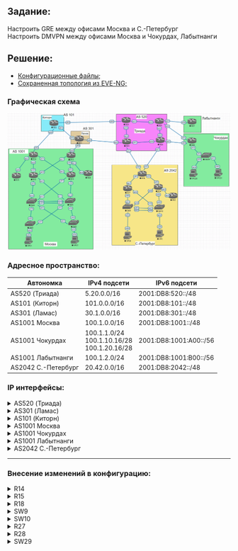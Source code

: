 ## Задание:

Настроить GRE между офисами Москва и С.-Петербург
<br>
Настроить DMVPN между офисами Москва и Чокурдах, Лабытнанги

##  Решение:

- [Конфигурационные файлы;](configs/)
- [Сохраненная топология из EVE-NG;](eve-ng_lab_VPN.zip)

### Графическая схема

![](Topology.PNG)

### Адресное пространство:

| **Автономка**       | **IPv4 подсети**                                 | **IPv6 подсети**       |
|---------------------|--------------------------------------------------|------------------------|
| AS520 (Триада)      | 5.20.0.0/16                                      | 2001:DB8:520::/48      |
| AS101 (Киторн)      | 101.0.0.0/16                                     | 2001:DB8:101::/48      |
| AS301 (Ламас)       | 30.1.0.0/16                                      | 2001:DB8:301::/48      |
| AS1001 Москва       | 100.1.0.0/16                                     | 2001:DB8:1001::/48     |
| AS1001 Чокурдах     | 100.1.1.0/24<br>100.1.10.16/28<br>100.1.20.16/28 | 2001:DB8:1001:A00::/56 |
| AS1001 Лабытнанги   | 100.1.2.0/24                                     | 2001:DB8:1001:B00::/56 |
| AS2042 С.-Петербург | 20.42.0.0/16                                     | 2001:DB8:2042::/48     |

### IP интерфейсы:

<details>
  <summary>AS520 (Триада)</summary>

| **Device** |            **Interface**            |                                **IPv4 Address**                                |                                                                                **IPv6 Address**                                                                        |
|:----------:|:-----------------------------------:|:------------------------------------------------------------------------------:|:----------------------------------------------------------------------------------------------------------------------------------------------------------------------:|
|   **R23**  |     Lo1<br>e0/0<br>e0/1<br>e0/2     |         5.20.0.23/32<br>5.20.23.0/31<br>172.16.1.0/31<br>172.16.1.2/31         |                                            2001:DB8:520::23/128<br>FE80::23 link-local<br>FE80::23 link-local<br>FE80::23 link-local                                   |
|   **R24**  | Lo1<br>e0/0<br>e0/1<br>e0/2<br>e0/3 | 5.20.0.24/32<br>5.20.24.0/31<br>172.16.1.4/31<br>172.16.1.3/31<br>5.20.24.2/31 | 2001:DB8:520::24/128<br>FE80::24 link-local, 2001:DB8:520:24E0::24/112<br>FE80::24 link-local<br>FE80::24 link-local<br>FE80::24 link-local, 2001:DB8:520:24E3::24/112 |
|   **R25**  | Lo1<br>e0/0<br>e0/1<br>e0/2<br>e0/3 | 5.20.0.25/32<br>172.16.1.1/31<br>5.20.25.0/31<br>172.16.1.6/31<br>5.20.25.2/31 |                                2001:DB8:520::25/128<br>FE80::25 link-local<br>FE80::25 link-local<br>FE80::25 link-local<br>FE80::25 link-local                        |
|   **R26**  | Lo1<br>e0/0<br>e0/1<br>e0/2<br>e0/3 | 5.20.0.26/32<br>172.16.1.5/31<br>5.20.26.0/31<br>172.16.1.7/31<br>5.20.26.2/31 |                 2001:DB8:520::26/128<br>FE80::26 link-local<br>FE80::26 link-local<br>FE80::26 link-local<br>FE80::26 link-local, 2001:DB8:520:26E3::26/112            |
</details>

<details>
  <summary>AS301 (Ламас)</summary>

| **Device** | **Interface**               | **IPv4 Address**                                               | **IPv6 Address**                                                                                                                                                           |
|------------|-----------------------------|----------------------------------------------------------------|----------------------------------------------------------------------------------------------------------------------------------------------------------------------------|
| **R21**    | Lo1<br>e0/0<br>e0/1<br>e0/2 | 30.1.0.21/32<br>30.1.100.0/31<br>172.16.1.0/31<br>5.20.24.1/31 | 2001:DB8:301::21/128<br>FE80::21 link-local, 2001:DB8:301:21E0::21/112<br>FE80::21 link-local, 2001:DB8:301:21E1::21/112<br>FE80::21 link-local, 2001:DB8:520:24E0::21/112 |
</details>

<details>
  <summary>AS101 (Киторн)</summary>

| **Device** | **Interface**               | **IPv4 Address**                                                 | **IPv6 Address**                                                                                                                                |
|------------|-----------------------------|------------------------------------------------------------------|-------------------------------------------------------------------------------------------------------------------------------------------------|
| **R22**    | Lo1<br>e0/0<br>e0/1<br>e0/2 | 101.0.0.22/32<br>101.0.100.0/31<br>172.16.1.1/31<br>5.20.23.1/31 | 2001:DB8:101::22/128<br>FE80::22 link-local, 2001:DB8:101:22E0::22/112<br>FE80::22 link-local, 2001:DB8:301:21E1::22/112<br>FE80::22 link-local |
</details>

<details>
  <summary>AS1001 Москва</summary>

| **Device** | **Interface**                                         | **IPv4 Address**                                                                                                    | **IPv6 Address**                                                                                                                                       |
|------------|-------------------------------------------------------|---------------------------------------------------------------------------------------------------------------------|--------------------------------------------------------------------------------------------------------------------------------------------------------|
| **VPC1**   | eth0                                                  | 192.168.10.2/28 gw 192.168.10.1 (DHCP)                                                                              | 2001:DB8:1001:10::/64 (SLAAC)                                                                                                                          |
| **VPC7**   | eth0                                                  | 192.168.20.2/28 gw 192.168.20.1 (DHCP)                                                                              | 2001:DB8:1001:20::/64 (SLAAC)                                                                                                                          |
| **SW2**    | Lo1<br>e0/0<br>e0/1<br>vlan20                         | 100.1.0.2/32<br>172.16.1.27/31<br>172.16.1.23/31<br>192.168.20.1/28                                                 | 2001:DB8:1001::2/128<br>FE80::2 link-local<br>FE80::2 link-local<br>2001:DB8:1001:20::1/64                                                             |
| **SW3**    | Lo1<br>e0/0<br>e0/1<br>vlan10                         | 100.1.0.3/32<br>172.16.1.21/31<br>172.16.1.29/31<br>192.168.10.1/28                                                 | 2001:DB8:1001::3/128<br>FE80::3 link-local<br>FE80::3 link-local<br>2001:DB8:1001:10::1/64                                                             |
| **SW4**    | Lo1<br>e0/0<br>e0/1<br>e1/0<br>e1/1<br>vlan201        | 100.1.0.4/32<br>172.16.1.20/31<br>172.16.1.22/31<br>172.16.1.13/31<br>172.16.1.19/31<br>172.16.1.24/31              | 2001:DB8:1001::4/128<br>FE80::4 link-local<br>FE80::4 link-local<br>FE80::4 link-local<br>FE80::4 link-local<br>FE80::4 link-local                     |
| **SW5**    | Lo1<br>e0/0<br>e0/1<br>e1/0<br>e1/1<br>vlan201        | 100.1.0.5/32<br>172.16.1.26/31<br>172.16.1.28/31<br>172.16.1.17/31<br>172.16.1.15/31<br>172.16.1.25/31              | 2001:DB8:1001::5/128<br>FE80::5 link-local<br>FE80::5 link-local<br>FE80::5 link-local<br>FE80::5 link-local<br>FE80::5 link-local                     |
| **R12**    | Lo1<br>e0/0<br>e0/1<br>e0/2<br>e0/3                   | 100.1.0.12/32<br>172.16.1.12/31<br>172.16.1.14/31<br>172.16.1.1/31<br>172.16.1.9/31                                 | 2001:DB8:1001::12/128<br>FE80::12 link-local<br>FE80::12 link-local<br>FE80::12 link-local<br>FE80::12 link-local                                      |
| **R13**    | Lo1<br>e0/0<br>e0/1<br>e0/2<br>e0/3                   | 100.1.0.13/32<br>172.16.1.16/31<br>172.16.1.18/31<br>172.16.1.7/31<br>172.16.1.3/31                                 | 2001:DB8:1001::13/128<br>FE80::13 link-local<br>FE80::13 link-local<br>FE80::13 link-local<br>FE80::13 link-local                                      |
| **R14**    | Lo1<br>e0/0<br>e0/1<br>e0/2<br>e0/3<br>Tun0<br>Tun100 | 100.1.0.14/32<br>172.16.1.0/31<br>172.16.1.2/31<br>101.0.100.1/31<br>172.16.1.4/31<br>10.65.0.1/24<br>10.100.0.2/31 | 2001:DB8:1001::14/128<br>FE80::14 link-local<br>FE80::14 link-local<br>FE80::14 link-local, 2001:DB8:101:22E0::14/112<br>FE80::14 link-local<br>-<br>- |
| **R15**    | Lo1<br>e0/0<br>e0/1<br>e0/2<br>e0/3<br>Tun0<br>Tun100 | 100.1.0.15/32<br>172.16.1.6/31<br>172.16.1.8/31<br>30.1.100.1/31<br>172.16.1.10/31<br>10.64.0.1/24<br>10.100.0.0/31 | 2001:DB8:1001::15/128<br>FE80::15 link-local<br>FE80::15 link-local<br>FE80::15 link-local, 2001:DB8:301:21E0::15/112<br>FE80::15 link-local<br>-<br>- |
| **R19**    | Lo1<br>e0/0                                           | 100.1.0.19/32<br>172.16.1.5/31                                                                                      | 2001:DB8:1001::19/128<br>FE80::19 link-local                                                                                                           |
| **R20**    | Lo1<br>e0/0                                           | 100.1.0.20/32<br>172.16.1.11/31                                                                                     | 2001:DB8:1001::20/128<br>FE80::20 link-local                                                                                                           |

</details>

<details>
  <summary>AS1001 Чокурдах</summary>

| **Device** | **Interface**                               | **IPv4 Address**                                                                            | **IPv6 Address**                                                                                     |
|------------|---------------------------------------------|---------------------------------------------------------------------------------------------|------------------------------------------------------------------------------------------------------|
| **VPC30**  | eth0                                        | 192.168.10.2/28 gw 192.168.10.1                                                             | 2001:DB8:1001:A10::/64 (SLAAC)                                                                       |
| **VPC31**  | eth0                                        | 192.168.20.2/28 gw 192.168.20.1                                                             | 2001:DB8:1001:A20::/64 (SLAAC)                                                                       |
| **R28**    | Lo1<br>e0/0<br>e0/1<br>e0/2<br>Tun0<br>Tun1 | 100.1.1.28<br>5.20.26.1/31<br>5.20.25.3/31<br>172.16.1.0/31<br>10.64.0.2/24<br>10.65.0.2/24 | 2001:DB8:1001:AA1::28<br>FE80::28 link-local<br>FE80::28 link-local<br>FE80::28 link-local<br>-<br>- |
| **SW29**   | Lo1<br>e0/2<br>vlan10<br>vlan20             | 100.1.1.29<br>172.16.1.1/31<br>192.168.10.17/28<br>192.168.20.17/28                         | 2001:DB8:1001:AA1::29<br>FE80::29 link-local<br>2001:DB8:1001:A10::1/64<br>2001:DB8:1001:A20::1/64   |

</details>

<details>
  <summary>AS1001 Лабытнанги</summary>

| **Device** | **Interface**               | **IPv4 Address**                                              | **IPv6 Address**                                           |
|------------|-----------------------------|---------------------------------------------------------------|------------------------------------------------------------|
| **R27**    | Lo1<br>e0/0<br>Tun0<br>Tun1 | 100.1.2.27/32<br>5.20.25.1/31<br>10.64.0.3/24<br>10.65.0.3/24 | 2001:DB8:1001:BB2::27/128<br>FE80::27 link-local<br>-<br>- |

</details>

<details>
  <summary>AS2042 С.-Петербург</summary>

| **Device** | **Interface**                                           | **IPv4 Address**                                                                                                  | **IPv6 Address**                                                                                                                                                                  |
|------------|---------------------------------------------------------|-------------------------------------------------------------------------------------------------------------------|-----------------------------------------------------------------------------------------------------------------------------------------------------------------------------------|
| **VPC**    | eth0                                                    | 192.168.10.2/28 gw 192.168.10.1                                                                                   | 2001:DB8:2042:10::/64 (SLAAC)                                                                                                                                                     |
| **VPC8**   | eth0                                                    | 192.168.20.2/28 gw 192.168.20.1                                                                                   | 2001:DB8:2042:20::/64 (SLAAC)                                                                                                                                                     |
| **SW9**    | Lo1<br>e0/3<br>e1/0<br>vlan10<br>vlan251                | 20.42.0.9/32<br>172.16.1.11/31<br>172.16.1.7/31<br>192.168.10.1/28<br>172.16.1.14/31                              | 2001:DB8:2042::9/128<br>FE80::9 link-local<br>FE80::9 link-local<br>2001:DB8:2042:10::1/64<br>FE80::9 link-local                                                                  |
| **SW10**   | Lo1<br>e0/3<br>e1/0<br>vlan20<br>vlan251                | 100.1.0.10/32<br>172.16.1.5/31<br>172.16.1.13/31<br>192.168.20.1/28<br>172.16.1.15/31                             | 2001:DB8:2042::10/128<br>FE80::10 link-local<br>FE80::10 link-local<br>2001:DB8:2042:20::1/64<br>FE80::10 link-local                                                              |
| **R16**    | Lo1<br>e0/0<br>e0/1<br>e0/2<br>e0/3                     | 20.42.0.16/32<br>172.16.1.4/31<br>172.16.1.1/31<br>172.16.1.6/31<br>172.16.1.8/31                                 | 2001:DB8:2042::16/128<br>FE80::16 link-local<br>FE80::16 link-local<br>FE80::16 link-local<br>FE80::16 link-local                                                                 |
| **R17**    | Lo1<br>e0/0<br>e0/1<br>e0/2                             | 20.42.0.17/32<br>172.16.1.10/31<br>172.16.1.3/31<br>172.16.1.12/31                                                | 2001:DB8:2042::17/128<br>FE80::17 link-local<br>FE80::17 link-local<br>FE80::17 link-local                                                                                        |
| **R18**    | Lo1<br>e0/0<br>e0/1<br>e0/2<br>e0/3<br>Tun100<br>Tun101 | 20.42.0.18/32<br>172.16.1.0/31<br>172.16.1.2/31<br>5.20.24.3/31<br>5.20.26.3/31<br>10.100.0.1/31<br>10.100.0.3/31 | 2001:DB8:2042::18/128<br>FE80::18 link-local<br>FE80::18 link-local<br>FE80::18 link-local, 2001:DB8:520:24E3::18/112<br>FE80::18 link-local, 2001:DB8:520:26E3::18/112<br>-<br>- |
| **R32**    | Lo1<br>e0/0                                             | 20.42.0.32/32<br>172.16.1.9/31                                                                                    | 2001:DB8:2042::32/128<br>FE80::32 link-local                                                                                                                                      |

</details>

<hr>

### Внесение изменений в конфигурацию:
<details>
  <summary>R14</summary>
<pre>
!
interface Tunnel0
 no shutdown
 ip address 10.65.0.1 255.255.255.0
 ip mtu 1400
 ip nhrp authentication OTUS
 ip nhrp map multicast dynamic
 ip nhrp network-id 1001
 ip tcp adjust-mss 1360
 tunnel source Loopback1
 tunnel mode gre multipoint
!
interface Tunnel100
 no shutdown
 ip address 10.100.0.2 255.255.255.254
 ip mtu 1400
 ip tcp adjust-mss 1360
 tunnel source Loopback1
 tunnel destination 20.42.0.18
!
router bgp 1001
 neighbor 10.65.0.2 remote-as 1001
 neighbor 10.100.0.3 remote-as 2042
 !
 address-family ipv4
  network 192.168.10.0
  network 192.168.20.0
  neighbor 10.65.0.2 next-hop-self
  neighbor 10.65.0.2 prefix-list local_only out
  neighbor 10.100.0.3 prefix-list local_only out
  neighbor 101.0.100.0 prefix-list self_summary_only out
 exit-address-family
 !
!
ip prefix-list local_only seq 10 permit 192.168.10.0/24
ip prefix-list local_only seq 11 permit 192.168.20.0/24
ip prefix-list local_only seq 15 deny 0.0.0.0/0
ip prefix-list local_only seq 20 deny 0.0.0.0/0 ge 1
!
ip prefix-list self_summary_only seq 10 permit 100.1.0.0/16
ip prefix-list self_summary_only seq 20 deny 0.0.0.0/0 ge 1
!
</pre>
</details>
<details>
  <summary>R15</summary>
<pre>
!
interface Tunnel0
 no shutdown
 ip address 10.64.0.1 255.255.255.0
 ip mtu 1400
 ip nhrp authentication OTUS
 ip nhrp map multicast dynamic
 ip nhrp network-id 1001
 ip tcp adjust-mss 1360
 tunnel source Loopback1
 tunnel mode gre multipoint
!
interface Tunnel100
 no shutdown
 ip address 10.100.0.0 255.255.255.254
 ip mtu 1400
 ip tcp adjust-mss 1360
 tunnel source Loopback1
 tunnel destination 20.42.0.18
!
router bgp 1001
 neighbor 10.64.0.2 remote-as 1001
 neighbor 10.100.0.1 remote-as 2042
 !
 address-family ipv4
  network 192.168.10.0
  network 192.168.20.0
  neighbor 10.64.0.2 next-hop-self
  neighbor 10.64.0.2 prefix-list local_only out
  neighbor 10.100.0.1 prefix-list local_only out
  neighbor 30.1.100.0 prefix-list self_summary_only out
 exit-address-family
 !
!
ip prefix-list local_only seq 10 permit 192.168.10.0/24
ip prefix-list local_only seq 11 permit 192.168.20.0/24
ip prefix-list local_only seq 15 deny 0.0.0.0/0
ip prefix-list local_only seq 20 deny 0.0.0.0/0 ge 1
!
ip prefix-list self_summary_only seq 10 permit 100.1.0.0/16
ip prefix-list self_summary_only seq 20 deny 0.0.0.0/0 ge 1
!
</pre>
</details>

<details>
  <summary>R18</summary>
<pre>
!
interface Tunnel100
 no shutdown
 ip address 10.100.0.1 255.255.255.254
 ip mtu 1400
 ip tcp adjust-mss 1360
 tunnel source Loopback1
 tunnel destination 100.1.0.15
!
interface Tunnel101
 no shutdown
 ip address 10.100.0.3 255.255.255.254
 ip mtu 1400
 ip tcp adjust-mss 1360
 tunnel source Loopback1
 tunnel destination 100.1.0.14
!
router bgp 2042
 neighbor 10.100.0.0 remote-as 1001
 neighbor 10.100.0.2 remote-as 1001
 !
 address-family ipv4
  network 192.168.110.0
  network 192.168.120.0
  neighbor 10.100.0.0 prefix-list local_only out
  neighbor 10.100.0.2 prefix-list local_only out
 exit-address-family
 !
!
no ip access-list standard NAT
ip access-list standard NAT
 permit 192.168.110.0 0.0.0.255
 permit 192.168.120.0 0.0.0.255
!
ip prefix-list local_only seq 10 permit 192.168.110.0/24
ip prefix-list local_only seq 11 permit 192.168.120.0/24
ip prefix-list local_only seq 15 deny 0.0.0.0/0
ip prefix-list local_only seq 20 deny 0.0.0.0/0 ge 1
!
</pre>
</details>

<details>
  <summary>SW9</summary>
<pre>
!
interface Vlan10
 ip address 192.168.110.1 255.255.255.0
!
</pre>
</details>

<details>
  <summary>SW10</summary>
<pre>
!
interface Vlan20
 ip address 192.168.120.1 255.255.255.0
!
</pre>
</details>

<details>
  <summary>R27</summary>
<pre>
!
interface Tunnel0
 no shutdown
 ip address 10.64.0.3 255.255.255.0
 ip mtu 1400
 ip nhrp authentication OTUS
 ip nhrp map multicast 100.1.0.15
 ip nhrp map 10.64.0.1 100.1.0.15
 ip nhrp network-id 1001
 ip nhrp nhs 10.64.0.1
 ip tcp adjust-mss 1360
 tunnel source Loopback1
 tunnel mode gre multipoint
!
interface Tunnel1
 no shutdown
 ip address 10.65.0.3 255.255.255.0
 ip mtu 1400
 ip nhrp authentication OTUS
 ip nhrp map multicast 100.1.0.14
 ip nhrp map 10.65.0.1 100.1.0.14
 ip nhrp network-id 1001
 ip nhrp nhs 10.65.0.1
 ip tcp adjust-mss 1360
 tunnel source Loopback1
 tunnel mode gre multipoint
!
</pre>
</details>

<details>
  <summary>R28</summary>
<pre>
!
interface Tunnel0
 no shutdown
 ip address 10.64.0.2 255.255.255.0
 ip mtu 1400
 ip nhrp authentication OTUS
 ip nhrp map multicast 100.1.0.15
 ip nhrp map 10.64.0.1 100.1.0.15
 ip nhrp network-id 1001
 ip nhrp nhs 10.64.0.1
 ip tcp adjust-mss 1360
 tunnel source Loopback1
 tunnel mode gre multipoint
!
interface Tunnel1
 no shutdown
 ip address 10.65.0.2 255.255.255.0
 ip mtu 1400
 ip nhrp authentication OTUS
 ip nhrp map multicast 100.1.0.14
 ip nhrp map 10.65.0.1 100.1.0.14
 ip nhrp network-id 1001
 ip nhrp nhs 10.65.0.1
 ip tcp adjust-mss 1360
 tunnel source Loopback1
 tunnel mode gre multipoint
!
router bgp 1001
 neighbor 10.64.0.1 remote-as 1001
 neighbor 10.65.0.1 remote-as 1001
 !
 address-family ipv4
  network 192.168.210.0
  network 192.168.220.0
  neighbor 10.64.0.1 next-hop-self
  neighbor 10.64.0.1 prefix-list local_only out
  neighbor 10.65.0.1 next-hop-self
  neighbor 10.65.0.1 prefix-list local_only out
 exit-address-family
!
no ip nat inside source static 192.168.10.2 100.1.1.102
no ip nat inside source static 192.168.20.2 100.1.1.202
ip nat inside source static 192.168.210.2 100.1.1.102
ip nat inside source static 192.168.220.2 100.1.1.202

no ip route 192.168.0.0 255.255.0.0 172.16.1.1
ip route 192.168.210.0 255.255.255.0 172.16.1.1
ip route 192.168.220.0 255.255.255.0 172.16.1.1
!
ip prefix-list local_only seq 10 permit 192.168.210.0/24
ip prefix-list local_only seq 11 permit 192.168.220.0/24
ip prefix-list local_only seq 15 deny 0.0.0.0/0
ip prefix-list local_only seq 20 deny 0.0.0.0/0 ge 1
!
</pre>
</details>

<details>
  <summary>SW29</summary>
<pre>
!
interface Vlan10
 ip address 192.168.210.1 255.255.255.0
!
interface Vlan20
 ip address 192.168.220.1 255.255.255.0
!
</pre>
</details>